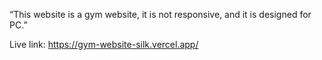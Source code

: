 “This website is a gym website, it is not responsive, and it is designed for PC.”


Live link: https://gym-website-silk.vercel.app/
